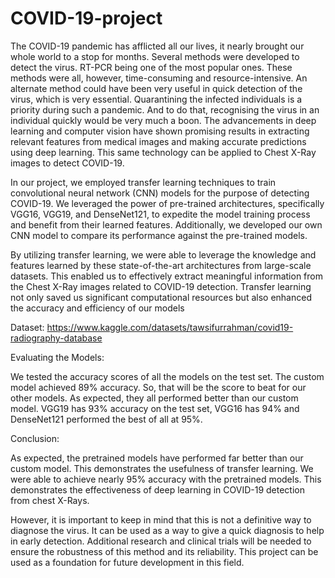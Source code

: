 # COVID-19-project

The COVID-19 pandemic has afflicted all our lives, it nearly brought our whole world to a stop for months. Several methods were developed to detect the virus. RT-PCR being one of the most popular ones. These methods were all, however, time-consuming and resource-intensive. An alternate method could have been very useful in quick detection of the virus, which is very essential. Quarantining the infected individuals is a priority during such a pandemic. And to do that, recognising the virus in an individual quickly would be very much a boon. The advancements in deep learning and computer vision have shown promising results in extracting relevant features from medical images and making accurate predictions using deep learning. This same technology can be applied to Chest X-Ray images to detect COVID-19.

In our project, we employed transfer learning techniques to train convolutional neural network (CNN) models for the purpose of detecting COVID-19. We leveraged the power of pre-trained architectures, specifically VGG16, VGG19, and DenseNet121, to expedite the model training process and benefit from their learned features. Additionally, we developed our own CNN model to compare its performance against the pre-trained models.

By utilizing transfer learning, we were able to leverage the knowledge and features learned by these state-of-the-art architectures from large-scale datasets. This enabled us to effectively extract meaningful information from the Chest X-Ray images related to COVID-19 detection. Transfer learning not only saved us significant computational resources but also enhanced the accuracy and efficiency of our models

Dataset: https://www.kaggle.com/datasets/tawsifurrahman/covid19-radiography-database

Evaluating the Models:

We tested the accuracy scores of all the models on the test set. The custom model achieved 89% accuracy. So, that will be the score to beat for our other models. As expected, they all performed better than our custom model. VGG19 has 93% accuracy on the test set, VGG16 has 94% and DenseNet121 performed the best of all at 95%.

Conclusion:

As expected, the pretrained models have performed far better than our custom model. This demonstrates the usefulness of transfer learning. We were able to achieve nearly 95% accuracy with the pretrained models. This demonstrates the effectiveness of deep learning in COVID-19 detection from chest X-Rays.

However, it is important to keep in mind that this is not a definitive way to diagnose the virus. It can be used as a way to give a quick diagnosis to help in early detection. Additional research and clinical trials will be needed to ensure the robustness of this method and its reliability. This project can be used as a foundation for future development in this field.
